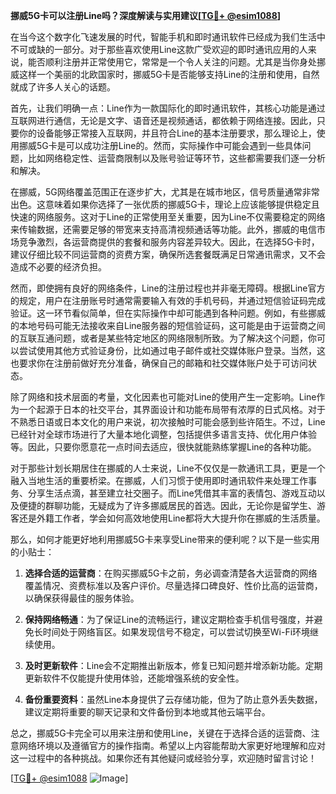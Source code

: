 **挪威5G卡可以注册Line吗？深度解读与实用建议[[TG💪+ @esim1088](https://t.me/s/esim1088)]**

在当今这个数字化飞速发展的时代，智能手机和即时通讯软件已经成为我们生活中不可或缺的一部分。对于那些喜欢使用Line这款广受欢迎的即时通讯应用的人来说，能否顺利注册并正常使用它，常常是一个令人关注的问题。尤其是当你身处挪威这样一个美丽的北欧国家时，挪威5G卡是否能够支持Line的注册和使用，自然就成了许多人关心的话题。

首先，让我们明确一点：Line作为一款国际化的即时通讯软件，其核心功能是通过互联网进行通信，无论是文字、语音还是视频通话，都依赖于网络连接。因此，只要你的设备能够正常接入互联网，并且符合Line的基本注册要求，那么理论上，使用挪威5G卡是可以成功注册Line的。然而，实际操作中可能会遇到一些具体问题，比如网络稳定性、运营商限制以及账号验证等环节，这些都需要我们逐一分析和解决。

在挪威，5G网络覆盖范围正在逐步扩大，尤其是在城市地区，信号质量通常非常出色。这意味着如果你选择了一张优质的挪威5G卡，理论上应该能够提供稳定且快速的网络服务。这对于Line的正常使用至关重要，因为Line不仅需要稳定的网络来传输数据，还需要足够的带宽来支持高清视频通话等功能。此外，挪威的电信市场竞争激烈，各运营商提供的套餐和服务内容差异较大。因此，在选择5G卡时，建议仔细比较不同运营商的资费方案，确保所选套餐既满足日常通讯需求，又不会造成不必要的经济负担。

然而，即使拥有良好的网络条件，Line的注册过程也并非毫无障碍。根据Line官方的规定，用户在注册账号时通常需要输入有效的手机号码，并通过短信验证码完成验证。这一环节看似简单，但在实际操作中却可能遇到各种问题。例如，有些挪威的本地号码可能无法接收来自Line服务器的短信验证码，这可能是由于运营商之间的互联互通问题，或者是某些特定地区的网络限制所致。为了解决这个问题，你可以尝试使用其他方式验证身份，比如通过电子邮件或社交媒体账户登录。当然，这也要求你在注册前做好充分准备，确保自己的邮箱和社交媒体账户处于可访问状态。

除了网络和技术层面的考量，文化因素也可能对Line的使用产生一定影响。Line作为一个起源于日本的社交平台，其界面设计和功能布局带有浓厚的日式风格。对于不熟悉日语或日本文化的用户来说，初次接触时可能会感到些许陌生。不过，Line已经针对全球市场进行了大量本地化调整，包括提供多语言支持、优化用户体验等。因此，只要你愿意花一点时间去适应，很快就能熟练掌握Line的各种功能。

对于那些计划长期居住在挪威的人士来说，Line不仅仅是一款通讯工具，更是一个融入当地生活的重要桥梁。在挪威，人们习惯于使用即时通讯软件来处理工作事务、分享生活点滴，甚至建立社交圈子。而Line凭借其丰富的表情包、游戏互动以及便捷的群聊功能，无疑成为了许多挪威居民的首选。因此，无论你是留学生、游客还是外籍工作者，学会如何高效地使用Line都将大大提升你在挪威的生活质量。

那么，如何才能更好地利用挪威5G卡来享受Line带来的便利呢？以下是一些实用的小贴士：

1. **选择合适的运营商**：在购买挪威5G卡之前，务必调查清楚各大运营商的网络覆盖情况、资费标准以及客户评价。尽量选择口碑良好、性价比高的运营商，以确保获得最佳的服务体验。
   
2. **保持网络畅通**：为了保证Line的流畅运行，建议定期检查手机信号强度，并避免长时间处于网络盲区。如果发现信号不稳定，可以尝试切换至Wi-Fi环境继续使用。
   
3. **及时更新软件**：Line会不定期推出新版本，修复已知问题并增添新功能。定期更新软件不仅能提升使用体验，还能增强系统的安全性。
   
4. **备份重要资料**：虽然Line本身提供了云存储功能，但为了防止意外丢失数据，建议定期将重要的聊天记录和文件备份到本地或其他云端平台。

总之，挪威5G卡完全可以用来注册和使用Line，关键在于选择合适的运营商、注意网络环境以及遵循官方的操作指南。希望以上内容能帮助大家更好地理解和应对这一过程中的各种挑战。如果你还有其他疑问或经验分享，欢迎随时留言讨论！

[[TG💪+ @esim1088](https://t.me/s/esim1088) ![Image](https://i.postimg.cc/4NQfJmqS/Snipaste-2025-05-13-00-14-12.png)]
